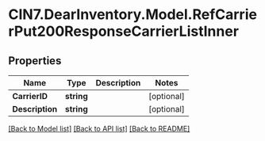# CIN7.DearInventory.Model.RefCarrierPut200ResponseCarrierListInner

## Properties

| Name            | Type       | Description | Notes      |
| --------------- | ---------- | ----------- | ---------- |
| **CarrierID**   | **string** |             | [optional] |
| **Description** | **string** |             | [optional] |

[[Back to Model list]](../README.md#documentation-for-models) [[Back to API list]](../README.md#documentation-for-api-endpoints) [[Back to README]](../README.md)
